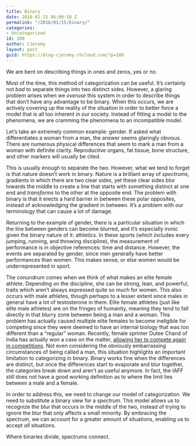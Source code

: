 ```yaml
---
title: Binary
date: 2016-01-15 06:00:10 Z
permalink: "/2016/01/15/binary/"
categories:
- Uncategorized
id: 100
author: CJeremy
layout: post
guid: https://blog-cjeremy.rhcloud.com/?p=100
---
```


We are bent on describing things in ones and zeros, yes or no.

Most of the time, this method of categorization can be useful. It&#8217;s certainly not _bad_ to separate things into two distinct sides. However, a glaring problem arises when we _overuse_ this system in order to describe things that don&#8217;t have any advantage to be binary. When this occurs, we are actively covering up the reality of the situation in order to better force a model that is all too inherent in our society. Instead of fitting a model to the phenomena, we are cramming the phenomena to an incompatible model.

Let&#8217;s take an extremely common example: gender. If asked what differentiates a woman from a man, the answer seems glaringly obvious. There are numerous physical differences that seem to mark a man from a woman with definite clarity. Reproductive organs, fat tissue, bone structure, and other markers will usually be cited.

This is usually enough to separate the two. However, what we tend to forget is that nature doesn&#8217;t work in binary. Nature is a brilliant array of _spectrums_, gradients in which there are two clear sides, yet these clear sides blur towards the middle to create a line that starts with something distinct at one end and _transforms_ to the other at the opposite end. The problem with binary is that it erects a hard barrier in between these polar opposites, instead of acknowledging the gradient in between. It&#8217;s a problem with our terminology that can cause a lot of damage.

Returning to the example of gender, there is a particular situation in which the line between genders can become blurred, and it&#8217;s especially ironic given the binary nature of it: athletics. In these sports (which includes every jumping, running, and throwing discipline), the measurement of performance is in objective references: time and distance. However, the events are separated by gender, since men generally have better performances than women. This makes sense, or else women would be underrepresented in sport.

The conundrum comes when we think of what makes an elite female athlete. Depending on the discipline, she can be strong, lean, and powerful, traits which aren&#8217;t always expressed quite so much for women. This also occurs with male athletes, though perhaps to a lesser extent since males in general have a lot of testosterone in them. Elite female athletes (just like elite male athletes) are on the fringes of humanity, meaning they tend to fall directly in that blurry zone between being a man and a woman. This problem has actually caused multiple elite females to become ineligible for competing since they were deemed to have an internal biology that was too different than a &#8220;regular&#8221; woman. Recently, female sprinter Dutee Chand of India has actually won a case on the matter, [allowing her to compete again in competitions](www.bbc.com/sport/athletics/29446276). Not even considering the obviously embarrassing circumstances of being called a man, this situation highlights an important limitation to categorizing in binary. Binary works fine when the differences are distinct, but once the differences start to evaporate and blur together, the categories break down and aren&#8217;t as useful anymore. In fact, the IAFF _still_ does not have a good working definition as to where the limit lies between a male and a female.

In order to address this, we need to change our model of categorization. We need to substitute a binary view for a _spectrum_. This model allows us to recognize the blur that occurs in the middle of the two, instead of trying to ignore the blur that only affects a small minority. By embracing the spectrum, we can account for a greater amount of situations, enabling us to accept _all_ situations.

Where binaries divide, spectrums connect.